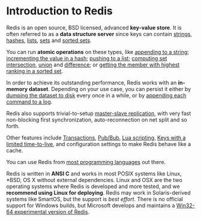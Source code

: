 Introduction to Redis
===

Redis is an open source, BSD licensed, advanced **key-value store**.  It
is often referred to as a **data structure server** since
keys can contain [strings](/topics/data-types#strings),
[hashes](/topics/data-types#hashes), [lists](/topics/data-types#lists),
[sets](/topics/data-types#sets) and [sorted
sets](/topics/data-types#sorted-sets).

You can run **atomic operations**
on these types, like [appending to a string](/commands/append);
[incrementing the value in a hash](/commands/hincrby); [pushing to a
list](/commands/lpush); [computing set intersection](/commands/sinter),
[union](/commands/sunion) and [difference](/commands/sdiff);
or [getting the member with highest ranking in a sorted
set](/commands/zrangebyscore).

In order to achieve its outstanding performance, Redis works with an
**in-memory dataset**. Depending on your use case, you can persist it either
by [dumping the dataset to disk](/topics/persistence#snapshotting)
every once in a while, or by [appending each command to a
log](/topics/persistence#append-only-file).

Redis also supports trivial-to-setup [master-slave
replication](/topics/replication), with very fast non-blocking first
synchronization, auto-reconnection on net split and so forth.

Other features include [Transactions](/topics/transactions),
[Pub/Bub](/topics/pubsub),
[Lua scripting](/commands/eval),
[Keys with a limited time-to-live](/commands/expire),
and configuration settings to make Redis behave like a cache.

You can use Redis from [most programming languages](/clients) out there. 

Redis is written in **ANSI C** and works in most POSIX systems like Linux,
\*BSD, OS X without external dependencies. Linux and OSX are the two operating systems where Redis is developed and more tested, and we **recommend using Linux for deploying**. Redis may work in Solaris-derived systems like SmartOS, but the support is *best effort*. There
is no official support for Windows builds, but Microsoft develops and
maintains a [Win32-64 experimental version of Redis](https://github.com/MSOpenTech/redis).
